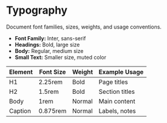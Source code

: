 # Typography

Document font families, sizes, weights, and usage conventions.

- **Font Family:** Inter, sans-serif
- **Headings:** Bold, large size
- **Body:** Regular, medium size
- **Small Text:** Smaller size, muted color

| Element   | Font Size | Weight | Example Usage |
|-----------|-----------|--------|---------------|
| H1        | 2.25rem   | Bold   | Page titles   |
| H2        | 1.5rem    | Bold   | Section titles|
| Body      | 1rem      | Normal | Main content  |
| Caption   | 0.875rem  | Normal | Labels, notes |

